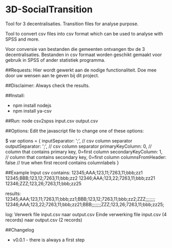 3D-SocialTransition
===================

Tool for 3 decentralisaties. Transition files for analyse purpose.

Tool to convert csv files into csv format which can be used to analyse with SPSS and more.

Voor conversie van bestanden die gemeenten ontvangen tbv de 3 decentralisaties. Bestanden in csv formaat worden geschikt gemaakt voor gebruik in SPSS of ander statistiek programma. 

##Requests:
Hier wordt gewerkt aan de nodige functionaliteit. Doe mee door uw wensen aan te geven bij dit project.

##Disclaimer:
Always check the results.

##Install:
* npm install nodejs
* npm install ya-csv

##Run:
node csv2spss input.csv output.csv

##Options:
Edit the javascript file to change one of these options:

 $ var options = {
	inputSeparator: 	';',  // csv column separator
	outputSeparator: 	';',  // csv column separator
	primaryKeyColumn:	0,    // column that contains primary key, 0=first column
	secondaryKeyColumn:	1,  // column that contains secondary key, 0=first column
	columnsFromHeader:	false // true when first record contains columnlabels
 }

##Example
Input csv contains:
 12345;AAA;123,11;7263,11;bbb;zz1
 12345;BBB;123,12;7263,11;bbb;zz2
 12346;AAA;123,22;7263,11;bbb;zz21
 12346;ZZZ;123,26;7263,11;bbb;zz25

results:
12345;AAA;123,11;7263,11;bbb;zz1;BBB;123,12;7263,11;bbb;zz2;ZZZ;;;;;;;
12346;AAA;123,22;7263,11;bbb;zz21;BBB;;;;;;;ZZZ;123,26;7263,11;bbb;zz25;

log:
Verwerk file input.csv naar output.csv
Einde verwerking file input.csv (4 records)  naar output.csv (2 records)

##Changelog
- v0.0.1 - there is always a first step
